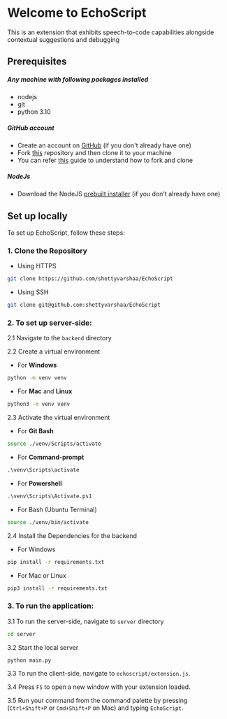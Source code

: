 # Welcome to EchoScript

This is an extension that exhibits speech-to-code capabilities alongside contextual suggestions and debugging

## Prerequisites

##### Any machine with following packages installed
- nodejs
- git
- python 3.10

##### GitHub account
- Create an account on [GitHub](https://github.com/join) (if you don't already have one)
- Fork [this](https://github.com/shettyvarshaa/EchoScript) repository and then clone it to your machine
- You can refer [this](https://docs.github.com/en/get-started/quickstart/fork-a-repo) guide to understand how to fork and clone

##### NodeJs
- Download the NodeJS [prebuilt installer](https://nodejs.org/en/download/prebuilt-installer) (if you don't already have one)

## Set up locally

To set up EchoScript, follow these steps:

### 1. Clone the Repository

- Using HTTPS

```bash
git clone https://github.com/shettyvarshaa/EchoScript
```

- Using SSH

```bash
git clone git@github.com:shettyvarshaa/EchoScript
```
### 2. To set up server-side:

2.1 Navigate to the `backend` directory

2.2 Create a virtual environment

- For **Windows**

```bash
python -m venv venv
```

- For **Mac** and **Linux**

```bash
python3 -m venv venv
```


2.3 Activate the virtual environment

- For **Git Bash**
```bash
source ./venv/Scripts/activate
```

- For **Command-prompt**
```cmd
.\venv\Scripts\activate
```

- For **Powershell**
```cmd
.\venv\Scripts\Activate.ps1
```

- For Bash (Ubuntu Terminal)
```bash
source ./venv/bin/activate
```

2.4 Install the Dependencies for the backend

- For Windows

```cmd
pip install -r requirements.txt
```

- For Mac or Linux

```bash
pip3 install -r requirements.txt
```

### 3. To run the application:
3.1 To run the server-side, navigate to `server` directory

```bash
cd server
```

3.2 Start the local server

```bash
python main.py
```

3.3 To run the client-side, navigate to `echoscript/extension.js`.

3.4 Press `F5` to open a new window with your extension loaded.

3.5 Run your command from the command palette by pressing (`Ctrl+Shift+P` or `Cmd+Shift+P` on Mac) and typing `EchoScript`.
